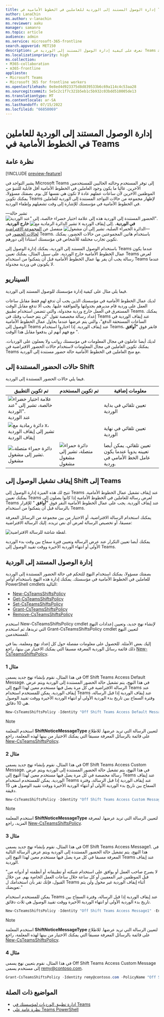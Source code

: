 ```yaml
---
title: إدارة الوصول المستند إلى الوردية للعاملين في الخطوط الأمامية في Teams
author: LanaChin
ms.author: v-lanachin
ms.reviewer: aaku
manager: samanro
ms.topic: article
audience: admin
ms.service: microsoft-365-frontline
search.appverid: MET150
description: تعرف على كيفية إدارة الوصول المستند إلى الوردية في Teams للعاملين في الخطوط الأمامية في مؤسستك.
ms.localizationpriority: high
ms.collection:
- M365-collaboration
- m365-frontline
appliesto:
- Microsoft Teams
- Microsoft 365 for frontline workers
ms.openlocfilehash: 0e8ed4d923375d8d839533b6c69a114c4c53aa28
ms.sourcegitcommit: 5e5c2c1f7c321b5eb1c5b932c03bdd510005de13
ms.translationtype: MT
ms.contentlocale: ar-SA
ms.lasthandoff: 07/15/2022
ms.locfileid: "66858069"
---
```

# <a name="manage-shift-based-access-for-frontline-workers-in-teams"></a>إدارة الوصول المستند إلى الوردية للعاملين في الخطوط الأمامية في Teams

## <a name="overview"></a>نظرة عامة

[!INCLUDE [preview-feature](includes/preview-feature.md)]

يشير التواجد في Microsoft Teams إلى توفر المستخدم وحالته الحاليين للمستخدمين الآخرين. غالبا ما يكون وجود العاملين في الخطوط الأمامية أقل قابلية للتنبؤ من الموظفين الآخرين لأن ساعات عملهم عادة لا تكون هي نفسها كل يوم. بصفتك مسؤولا، يمكنك تكوين Teams لإظهار مجموعة من حالات التواجد المستندة إلى الوردية للعاملين في الخطوط الأمامية في مؤسستك للإشارة إلى وقت تشغيلهم وإطفاء الوردية.

تشير حالة&mdash;![الحضور المستندة إلى الوردية هذه إلى علامة اختيار خضراء خالصة، إلى "عند الوردية".](media/flw-presence-on-shift.png) **في الوردية**، ![تشير الدائرة الرمادية مع x إلى إيقاف الوردية.](media/flw-presence-off-shift.png) **خارج الوردية**، ![الدائرة الحمراء الصلبة، تشير **إلى أن مشغول**&mdash;](media/flw-presence-busy.png) منفصل عن [المجموعة الافتراضية لحالات الحضور](/microsoftteams/presence-admins) في Teams. باستخدام هاتين المجموعتين من حالات الحضور، يمكنك تكوين تجارب مختلفة للأشخاص في مؤسستك استنادا إلى دورهم.

باستخدام الوصول المستند إلى الوردية، يمكنك إدارة الوصول إلى Teams عندما يكون عمال الخطوط الأمامية خارج الوردية. على سبيل المثال، يمكنك تعيين Teams لعرض رسالة يجب أن يقر بها عمال الخطوط الأمامية قبل أن يتمكنوا من استخدام Teams عندما لا يكونون في وردية مجدولة.  

## <a name="scenario"></a>السيناريو

فيما يلي مثال على كيفية إدارة مؤسستك للوصول المستند إلى الوردية.

لديك عمال الخطوط الأمامية في مؤسستك الذين يجب أن تدفع لهم فقط مقابل ساعات العمل على وردية قام مديرهم بجدولتها والموافقة عليها. يجب ألا تدفع مقابل الوقت المستغرق في العمل خارج وردية مجدولة، والتي تتضمن استخدام تطبيق Teams. يمكنك إعداد رسالة مخصصة تقول "لن يتم حساب وقتك في Teams عند إيقاف الوردية في الساعات المستحقة الدفع"، والتي يتم عرضها عندما يحاول عمال الخطوط الأمامية الوصول إلى Teams عند إيقاف الوردية. إذا اختاروا استخدام Teams، فانقر فوق **"أوافق** " مع فهم أنهم لن يدفعوا مقابل هذا الوقت.

لديك أيضا عاملون في مجال المعلومات في مؤسستك رواتب ولا يعملون على الورديات. يمكنك تكوين العاملين في مجال المعلومات لاستخدام حالات الحضور الافتراضية في Teams مع منح العاملين في الخطوط الأمامية حالة حضور مستندة إلى الوردية.

## <a name="shift-based-presence-states"></a>حالات الحضور المستندة إلى Shift

فيما يلي حالات الحضور المستندة إلى الوردية.

|تم تكوين التطبيق |تم تكوين المستخدم  |معلومات إضافية  |
|---------|---------|---------|
|![علامة اختيار خضراء خالصة، تشير إلى "عند الوردية".](media/flw-presence-on-shift.png) عند الوردية     |         |تعيين تلقائي في بداية الوردية         |
|![دائرة رمادية مع x، تشير إلى إيقاف الوردية](media/flw-presence-off-shift.png) إيقاف الوردية     |         |تعيين تلقائي في نهاية الوردية         |
|![دائرة حمراء متصلة، تشير إلى مشغول.](media/flw-presence-busy.png) مشغول      | ![دائرة حمراء متصلة، تشير إلى مشغول](media/flw-presence-busy.png) مشغول         |تعيين تلقائي. يمكن أيضا تعيينه يدويا عندما يكون عامل الخط الأمامي في وردية.|

## <a name="off-shift-access-to-teams"></a>إيقاف تشغيل الوصول إلى Shift إلى Teams

تتيح لك هذه الميزة إدارة الوصول إلى Teams عند إيقاف تشغيل عمال الخطوط الأمامية. يمكنك تعيين Teams لعرض رسالة للعاملين في الخطوط الأمامية إذا كانوا يصلون إلى Teams عند إيقاف الوردية. يجب على عمال الخطوط الأمامية النقر فوق **"أوافق** " للإقرار بالرسالة قبل أن يتمكنوا من استخدام Teams.

يمكنك استخدام الرسالة الافتراضية، أو الاختيار من بين مجموعة من الرسائل المعرفة مسبقا، أو تخصيص الرسالة لعرض أي نص تريده. إليك الرسالة الافتراضية:

![لقطة شاشة للرسالة الافتراضية.](media/shifts-presence-message.png)

يمكنك أيضا تعيين التكرار عند عرض الرسالة وتعيين فترة سماح بين وقت بدء الوردية الأولى أو انتهاء الوردية الأخيرة ووقت تقييد الوصول إلى Teams.

## <a name="manage-shift-based-access"></a>إدارة الوصول المستند إلى الوردية

بصفتك مسؤولا، يمكنك استخدام النهج للتحكم في حالة الحضور المستندة إلى الوردية للعاملين في الخطوط الأمامية في مؤسستك. يمكنك إدارة هذه النهج باستخدام أوامر PowerShell cmdlets التالية:

- [New-CsTeamsShiftsPolicy](/powershell/module/teams/new-csteamsshiftspolicy)
- [Get-CsTeamsShiftsPolicy](/powershell/module/teams/get-csteamsshiftspolicy)
- [Set-CsTeamsShiftsPolicy](/powershell/module/teams/set-csteamsshiftspolicy)
- [Grant-CsTeamsShiftsPolicy](/powershell/module/teams/grant-csteamsshiftspolicy)
- [Remove-CsTeamsShiftsPolicy](/powershell/module/teams/remove-csteamsshiftspolicy)

استخدم New-CsTeamsShiftsPolicy cmdlet لإنشاء نهج جديد، وتعيين إعدادات النهج التي تريدها، ثم استخدم Grant-CsTeamsShiftsPolicy cmdlet لتعيين النهج للمستخدمين.

إليك بعض الأمثلة. للحصول على معلومات مفصلة حول كل إعداد نهج ومعلمة، بما في ذلك قائمة رسائل الوردية المعرفة مسبقا التي يمكنك الاختيار من بينها، راجع [New-CsTeamsShiftsPolicy](/powershell/module/teams/new-csteamsshiftspolicy).

### <a name="example-1"></a>مثال 1

في هذا المثال، نقوم بإنشاء نهج جديد يسمى Off Shift Teams Access Default Message. في هذا النهج، يتم تشغيل حالة الحضور المستندة إلى الوردية ويتم عرض الرسالة الافتراضية في كل مرة يصل فيها مستخدم معين لهذا النهج إلى Teams عند إيقاف الوردية. يمكن للمستخدم استخدام Teams عند إيقاف الوردية إذا قبل الرسالة، وفترة السماح بين تاريخ بدء الوردية الأولى أو انتهاء الوردية الأخيرة ووقت تقييد الوصول هي 10 دقائق.  

```powershell
New-CsTeamsShiftsPolicy -Identity "Off Shift Teams Access Default Message" -EnableShiftPresence $true -ShiftNoticeFrequency always -ShiftNoticeMessageType DefaultMessage -AccessType UnrestrictedAccess_TeamsApp -AccessGracePeriodMinutes 10
```

> [!NOTE]
> استخدم المعلمة **ShiftNoticeMessageType** لتعيين الرسالة التي تريد عرضها. للاطلاع على قائمة بالرسائل المعرفة مسبقا التي يمكنك الاختيار من بينها لهذه المعلمة، راجع [New-CsTeamsShiftsPolicy](/powershell/module/teams/new-csteamsshiftspolicy).

### <a name="example-2"></a>مثال 2 

في هذا المثال، نقوم بإنشاء نهج جديد يسمى Off Shift Teams Access Custom Message. في هذا النهج، يتم تشغيل حالة الحضور المستندة إلى الوردية ويتم عرض رسالة مخصصة في كل مرة يصل فيها مستخدم معين لهذا النهج إلى Teams عند إيقاف الوردية. يمكن للمستخدم استخدام Teams عند إيقاف الوردية إذا قبل الرسالة، وفترة السماح بين تاريخ بدء الوردية الأولى أو انتهاء الوردية الأخيرة ووقت تقييد الوصول هي 15 دقيقة.  

```powershell
New-CsTeamsShiftsPolicy -Identity "Off Shift Teams Access Custom Message" -EnableShiftPresence $true -ShiftNoticeFrequency always -ShiftNoticeMessageType CustomMessage -ShiftNoticeMessageCustom "Your time on Teams when on off shift won't count toward payable hours" -AccessType UnrestrictedAccess_TeamsApp -AccessGracePeriodMinutes 15
```

> [!NOTE]
> استخدم المعلمة **ShiftNoticeMessageType** لتعيين الرسالة التي تريد عرضها. لمعرفة المزيد، راجع [New-CsTeamsShiftsPolicy](/powershell/module/teams/new-csteamsshiftspolicy).

### <a name="example-3"></a>مثال 3

في هذا المثال، نقوم بإنشاء نهج جديد يسمى Off Shift Teams Access Message1. في هذا النهج، يتم تشغيل حالة الحضور المستندة إلى الوردية ويتم عرض الرسالة التالية المعرفة مسبقا في كل مرة يصل فيها مستخدم معين لهذا النهج إلى Teams عند إيقاف الوردية.

  "لا يصرح صاحب العمل أو يوافق على استخدام شبكته أو تطبيقاته أو أنظمته أو أدواته من قبل الموظفين غير المعفيين أو كل ساعة خلال ساعات العمل الخاصة بهم. من خلال القبول، فإنك تقر بأن استخدامك ل Teams أثناء إيقاف الوردية غير مخول ولن يتم تعويضك." 

يمكن للمستخدم استخدام Teams عند إيقاف الوردية إذا قبل الرسالة، وفترة السماح بين تاريخ بدء الوردية الأولى أو انتهاء الوردية الأخيرة ووقت تقييد الوصول هي ثلاث دقائق.  

```powershell
New-CsTeamsShiftsPolicy -Identity "Off Shift Teams Access Message1" -EnableShiftPresence $true -ShiftNoticeFrequency always -ShiftNoticeMessageType Message1 -AccessType  UnrestrictedAccess_TeamsApp -AccessGracePeriodMinutes 3
```

> [!NOTE]
> استخدم المعلمة **ShiftNoticeMessageType** لتعيين الرسالة التي تريد عرضها. للاطلاع على قائمة بالرسائل المعرفة مسبقا التي يمكنك الاختيار من بينها لهذه المعلمة، راجع [New-CsTeamsShiftsPolicy](/powershell/module/teams/new-csteamsshiftspolicy).

### <a name="example-4"></a>مثال 4

في هذا المثال، نقوم بتعيين نهج يسمى Off Shift Teams Access Custom Message إلى مستخدم يسمى remy@contoso.com.

```powershell
Grant-CsTeamsShiftsPolicy -Identity remy@contoso.com -PolicyName "Off Shift Teams Access Custom Message"
```

## <a name="related-topics"></a>المواضيع ذات الصلة

- [إدارة تطبيق الورديات لمؤسستك في Teams](/microsoftteams/expand-teams-across-your-org/shifts/manage-the-shifts-app-for-your-organization-in-teams?bc=/microsoft-365/frontline/breadcrumb/toc.json&toc=/microsoft-365/frontline/toc.json)
- [نظرة عامة على Teams PowerShell](/microsoftteams/teams-powershell-overview)
